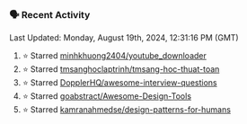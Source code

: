 ### 🗣 Recent Activity

<!--RECENT_ACTIVITY:last_update-->
Last Updated: Monday, August 19th, 2024, 12:31:16 PM (GMT)
<!--RECENT_ACTIVITY:last_update_end-->
<!--RECENT_ACTIVITY:start-->
1. ⭐ Starred [minhkhuong2404/youtube_downloader](https://github.com/minhkhuong2404/youtube_downloader)<br>
2. ⭐ Starred [tmsanghoclaptrinh/tmsang-hoc-thuat-toan](https://github.com/tmsanghoclaptrinh/tmsang-hoc-thuat-toan)<br>
3. ⭐ Starred [DopplerHQ/awesome-interview-questions](https://github.com/DopplerHQ/awesome-interview-questions)<br>
4. ⭐ Starred [goabstract/Awesome-Design-Tools](https://github.com/goabstract/Awesome-Design-Tools)<br>
5. ⭐ Starred [kamranahmedse/design-patterns-for-humans](https://github.com/kamranahmedse/design-patterns-for-humans)<br>
<!--RECENT_ACTIVITY:end-->
